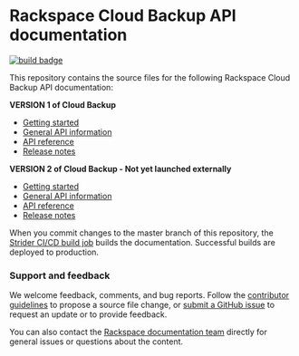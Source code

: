 # Rackspace Cloud Backup API documentation

[![build badge](https://build.developer.rackspace.com/rackerlabs/docs-cloud-backup/badge?branch=master)](https://build.developer.rackspace.com/rackerlabs/docs-cloud-backup/)

This repository contains the source files for the following Rackspace Cloud Backup API documentation:

**VERSION 1 of Cloud Backup**

* [Getting started](https://developer.rackspace.com/docs/cloud-backup/v1/getting-started/)
* [General API information](https://developer.rackspace.com/docs/cloud-backup/v1/general-api-info/)
* [API reference](https://developer.rackspace.com/docs/cloud-backup/v1/api-reference/)
* [Release notes](https://developer.rackspace.com/docs/cloud-backup/v1/release-notes/)

**VERSION 2 of Cloud Backup - Not yet launched externally**

* [Getting started](https://developer.rackspace.com/docs/cloud-backup/v2/getting-started/)
* [General API information](https://developer.rackspace.com/docs/cloud-backup/v2/general-api-info/)
* [API reference](https://developer.rackspace.com/docs/cloud-backup/v2/api-reference/)
* [Release notes](https://developer.rackspace.com/docs/cloud-backup/v2/release-notes/)

When you commit changes to the master branch of this repository, the 
[Strider CI/CD build job](https://build.developer.rackspace.com/rackerlabs/docs-cloud-backup/) 
builds the documentation. Successful builds are deployed to production.

### Support and feedback

We welcome feedback, comments, and bug reports. Follow the 
[contributor guidelines](CONTRIBUTING.md) 
to propose a source file change, or [submit a GitHub issue](https://github.com/rackerlabs/docs-cloud-backup/issues/new) 
to request an update or to provide feedback.

You can also contact the [Rackspace documentation team](mailto:devdoc@rackspace.com) directly for general issues 
or questions about the content. 

